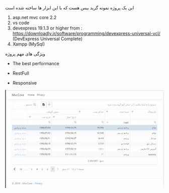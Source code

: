 این یک پروژه نمونه گرید بیس هست که با این ابزار ها ساخته شده است
1. asp.net mvc core 2.2
2. vs code
3. devexpress 19.1.3 or higher from : https://downloadly.ir/software/programming/devexpress-universal-vcl/ (DevExpress Universal Complete)
4. Xampp (MySql)

ویژگی های مهم پروژه

- The best performance

- RestFull

- Responsive


![alt text](https://github.com/mammadkoma/MvcCore/blob/master/wwwroot/Images/gif01.gif)